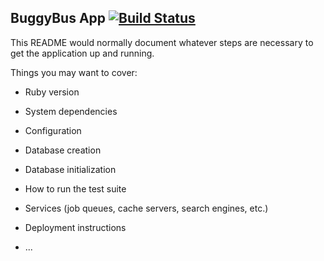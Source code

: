 ## BuggyBus App [![Build Status](https://travis-ci.org/crywolfe/buggy-bus-app.svg?branch=develop)](https://travis-ci.org/crywolfe/buggy-bus-app)

This README would normally document whatever steps are necessary to get the
application up and running.

Things you may want to cover:

* Ruby version

* System dependencies

* Configuration

* Database creation

* Database initialization

* How to run the test suite

* Services (job queues, cache servers, search engines, etc.)

* Deployment instructions

* ...
